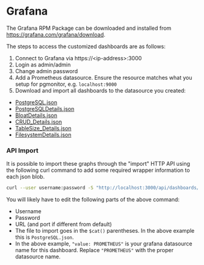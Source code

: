 # Grafana

The Grafana RPM Package can be downloaded and installed from https://grafana.com/grafana/download.

The steps to access the customized dashboards are as follows:

1. Connect to Grafana via https://&lt;ip-address&gt;:3000
1. Login as admin/admin
1. Change admin password
1. Add a Prometheus datasource. Ensure the resource matches what you setup for pgmonitor, e.g. `localhost:9000`
1. Download and import all dashboards to the datasource you created:
  - [PostgreSQL.json](PostgreSQL.json)
  - [PostgreSQLDetails.json](PostgreSQL.json)
  - [BloatDetails.json](BloatDetails.json)
  - [CRUD_Details.json](CRUD_Details.json)
  - [TableSize_Details.json](TableSize_Details.json)
  - [FilesystemDetails.json](FilesystemDetails.json)


### API Import

It is possible to import these graphs through the "import" HTTP API using the following curl command to add some required wrapper information to each json blob.

```bash
curl --user username:password -S "http://localhost:3000/api/dashboards/import" -X POST -H 'Content-Type: application/json;charset=UTF-8' --data-binary "{  \"dashboard\" : $(cat PostgreSQL.json) , \"overwrite\":true, \"inputs\":[  {  \"name\":\"DS_PROMETHEUS\", \"type\":\"datasource\", \"pluginId\":\"prometheus\", \"value\":\"PROMETHEUS\" } ] }"
```
You will likely have to edit the following parts of the above command:

 - Username
 - Password
 - URL (and port if different from default)
 - The file to import goes in the `$cat()` parentheses. In the above example this is `PostgreSQL.json`.
 - In the above example, `"value: PROMETHEUS"` is your grafana datasource name for this dashboard. Replace `"PROMETHEUS"` with the proper datasource name.
